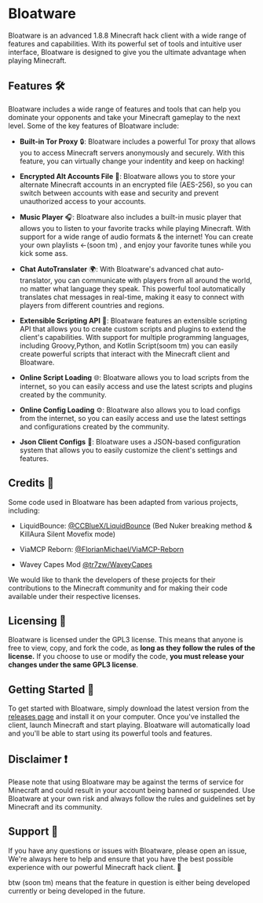# Bloatware 

Bloatware is an advanced 1.8.8 Minecraft hack client with a wide range of features and capabilities. With its powerful set of tools and intuitive user interface, Bloatware is designed to give you the ultimate advantage when playing Minecraft.

## Features 🛠️

Bloatware includes a wide range of features and tools that can help you dominate your opponents and take your Minecraft gameplay to the next level. Some of the key features of Bloatware include:

- **Built-in Tor Proxy** 🔒: Bloatware includes a powerful Tor proxy that allows you to access Minecraft servers anonymously and securely. With this feature, you can virtually change your indentity and keep on hacking!

- **Encrypted Alt Accounts File** 🔐: Bloatware allows you to store your alternate Minecraft accounts in an encrypted file (AES-256), so you can switch between accounts with ease and security and prevent unauthorized access to your accounts.

- **Music Player** 🎧: Bloatware also includes a built-in music player that allows you to listen to your favorite tracks while playing Minecraft. With support for a wide range of audio formats & the internet! You can create your own playlists <-(soon tm) , and enjoy your favorite tunes while you kick some ass.

- **Chat AutoTranslater** 🌍: With Bloatware's advanced chat auto-translator, you can communicate with players from all around the world, no matter what language they speak. This powerful tool automatically translates chat messages in real-time, making it easy to connect with players from different countries and regions.

- **Extensible Scripting API** 🧩: Bloatware features an extensible scripting API that allows you to create custom scripts and plugins to extend the client's capabilities. With support for multiple programming languages, including Groovy,Python, and Kotlin Script(soom tm) you can easily create powerful scripts that interact with the Minecraft client and Bloatware.

- **Online Script Loading** 🌐: Bloatware allows you to load scripts from the internet, so you can easily access and use the latest scripts and plugins created by the community.

- **Online Config Loading** ⚙️: Bloatware also allows you to load configs from the internet, so you can easily access and use the latest settings and configurations created by the community.

- **Json Client Configs** 📝: Bloatware uses a JSON-based configuration system that allows you to easily customize the client's settings and features.


## Credits 🙏

Some code used in Bloatware has been adapted from various projects, including:
- LiquidBounce: [@CCBlueX/LiquidBounce](https://github.com/CCBlueX/LiquidBounce) (Bed Nuker breaking method & KillAura Silent Movefix mode)

- ViaMCP Reborn:
[@FlorianMichael/ViaMCP-Reborn](https://github.com/FlorianMichael/ViaMCP-Reborn)

- Wavey Capes Mod
[@tr7zw/WaveyCapes](https://github.com/tr7zw/WaveyCapes)

We would like to thank the developers of these projects for their contributions to the Minecraft community and for making their code available under their respective licenses.

## Licensing 📄

Bloatware is licensed under the GPL3 license. This means that anyone is free to view, copy, and fork the code, as **long as they follow the rules of the license.** If you choose to use or modify the code, **you must release your changes under the same GPL3 license**.

## Getting Started 🚀

To get started with Bloatware, simply download the latest version from the [releases page](https://www.youtube.com/watch?v=dQw4w9WgXcQ) and install it on your computer. Once you've installed the client, launch Minecraft and start playing. Bloatware will automatically load and you'll be able to start using its powerful tools and features.

## Disclaimer ❗

Please note that using Bloatware may be against the terms of service for Minecraft and could result in your account being banned or suspended. Use Bloatware at your own risk and always follow the rules and guidelines set by Minecraft and its community.

## Support 🤝

If you have any questions or issues with Bloatware, please open an issue, We're always here to help and ensure that you have the best possible experience with our powerful Minecraft hack client. 🤖


btw (soon tm) means that the feature in question is either being developed currently or being developed in the future.
